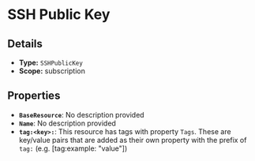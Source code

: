 # SSH Public Key

## Details

- **Type:** `SSHPublicKey`
- **Scope:** subscription

## Properties

- **`BaseResource`**: No description provided
- **`Name`**: No description provided
- **`tag:<key>:`**: This resource has tags with property `Tags`. These are key/value pairs that are
	added as their own property with the prefix of `tag:` (e.g. [tag:example: "value"]) 
